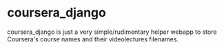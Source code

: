 coursera_django
===============

coursera_django is just a very simple/rudimentary helper webapp to store Coursera's course names and their videolectures filenames.